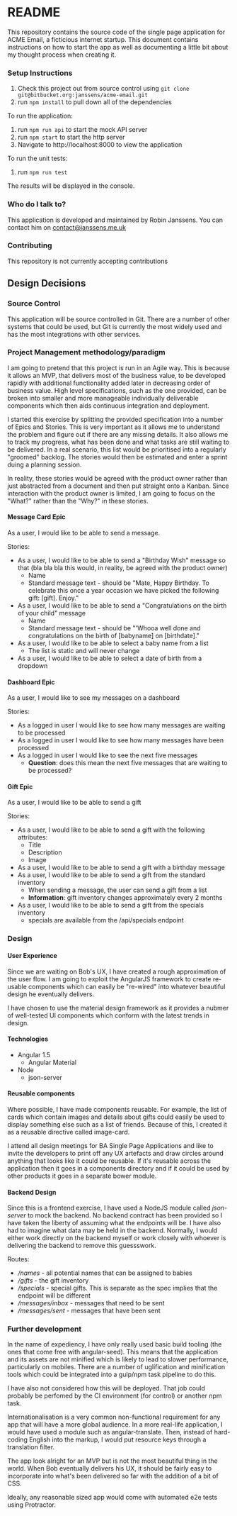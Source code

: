 # README #

This repository contains the source code of the single page application for ACME Email, a ficticious internet startup. This document contains instructions on how to start the app as well as documenting a little bit about my thought process when creating it.

### Setup Instructions

1. Check this project out from source control using `git clone git@bitbucket.org:janssens/acme-email.git`
1. run `npm install` to pull down all of the dependencies

To run the application: 
1. run `npm run api` to start the mock API server
1. run `npm start` to start the http server
1. Navigate to http://localhost:8000 to view the application

To run the unit tests:
1. run `npm run test` 

The results will be displayed in the console.

### Who do I talk to? ###
This application is developed and maintained by Robin Janssens. You can contact him on contact@janssens.me.uk

### Contributing
This repository is not currently accepting contributions

## Design Decisions

### Source Control
This application will be source controlled in Git. There are a number of other systems that could be used, but Git is currently the most widely used and has the most integrations with other services.

### Project Management methodology/paradigm
I am going to pretend that this project is run in an Agile way. This is because it allows an MVP, that delivers most of the business value, to be developed rapidly with additional functionality added later in decreasing order of business value. High level specifications, such as the one provided, can be broken into smaller and more manageable individually deliverable components which then aids continuous integration and deployment. 

I started this exercise by splitting the provided specification into a number of Epics and Stories. This is very important as it allows me to understand the problem and figure out if there are any missing details. It also allows me to track my progress, what has been done and what tasks are still waiting to be delivered. In a real scenario, this list would be prioritised into a regularly "groomed" backlog. The stories would then be estimated and enter a sprint duing a planning session. 

In reality, these stories would be agreed with the product owner rather than just abstracted from a document and then put straight onto a Kanban. Since interaction with the product owner is limited, I am going to focus on the "What?" rather than the "Why?" in these stories.  

#### Message Card Epic
As a user, I would like to be able to send a message.

Stories:
- As a user, I would like to be able to send a "Birthday Wish" message so that (bla bla bla this would, in reality, be agreed with the product owner)
	- Name
	- Standard message text - should be "Mate, Happy Birthday. To celebrate this once a year occasion we have picked the following gift: [gift]. Enjoy."
- As a user, I would like to be able to send a "Congratulations on the birth of your child" message 
    - Name
    - Standard message text - should be "'Whooa well done and congratulations on the birth of [babyname] on [birthdate]."
- As a user, I would like to be able to select a baby name from a list
    - The list is static and will never change 
- As a user, I would like to be able to select a date of birth from a dropdown 

#### Dashboard Epic
As a user, I would like to see my messages on a dashboard

Stories:
- As a logged in user I would like to see how many messages are waiting to be processed 
- As a logged in user I would like to see how many messages have been processed
- As a logged in user I would like to see the next five messages
    - **Question**: does this mean the next five messages that are waiting to be processed?  

#### Gift Epic
As a user, I would like to be able to send a gift

Stories:
- As a user, I would like to be able to send a gift with the following attributes:
    - Title 
    - Description
    - Image
- As a user, I would like to be able to send a gift with a birthday message
- As a user, I would like to be able to send a gift from the standard inventory
    - When sending a message, the user can send a gift from a list
    - **Information**: gift inventory changes approximately every 2 months
- As a user, I would like to be able to send a gift from the specials inventory
    - specials are available from the /api/specials endpoint

### Design

#### User Experience
Since we are waiting on Bob's UX, I have created a rough approximation of the user flow. I am going to exploit the AngularJS framework to create re-usable components which can easily be "re-wired" into whatever beautiful design he eventually delivers.

I have chosen to use the material design framework as it provides a nubmer of well-tested UI components which conform with the latest trends in design. 

#### Technologies 
 - Angular 1.5
    - Angular Material 
 - Node
    - json-server 

#### Reusable components
Where possible, I have made components reusable. For example, the list of cards which contain images and details about gifts could easily be used to display something else such as a list of friends. Because of this, I created it as a reusable directive called image-card. 

I attend all design meetings for BA Single Page Applications and like to invite the developers to print off any UX artefacts and draw circles around anything that looks like it could be reusable. If it's reusable across the application then it goes in a components directory and if it could be used by other products it goes in a separate bower module. 

#### Backend Design
Since this is a frontend exercise, I have used a NodeJS module called _json-server_ to mock the backend. No backend contract has been provided so I have taken the liberty of assuming what the endpoints will be. I have also had to imagine what data may be held in the backend. Normally, I would either work directly on the backend myself or work closely with whoever is delivering the backend to remove this guessswork.

Routes: 
 - _/names_ - all potential names that can be assigned to babies
 - _/gifts_ - the gift inventory
 - _/specials_ - special gifts. This is separate as the spec implies that the endpoint will be different
 - _/messages/inbox_ - messages that need to be sent
 - _/messages/sent_ - messages that have been sent

### Further development
In the name of expediency, I have only really used basic build tooling (the ones that come free with angular-seed). This means that the application and its assets are not minified which is likely to lead to slower performance, particularly on mobiles. There are a number of uglification and minification tools which could be integrated into a gulp/npm task pipeline to do this.
 
I have also not considered how this will be deployed. That job could probably be perfomed by the CI environment (for control) or another npm task.

Internationalisation is a very common non-functional requirement for any app that will have a more global audience. In a more real-life application, I would have used a module such as angular-translate. Then, instead of hard-coding English into the markup, I would put resource keys through a translation filter.

The app look alright for an MVP but is not the most beautiful thing in the world. When Bob eventually delivers his UX, it should be fairly easy to incorporate into what's been delivered so far with the addition of a bit of CSS. 

Ideally, any reasonable sized app would come with automated e2e tests using Protractor. 